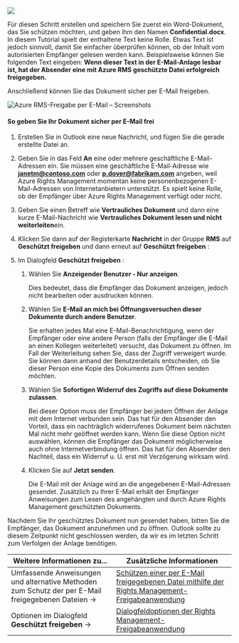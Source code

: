 ![](../media/AzRMS_QuickStartSteps3.PNG)

Für diesen Schritt erstellen und speichern Sie zuerst ein Word-Dokument, das Sie schützen möchten, und geben ihm den Namen **Confidential.docx**. In diesem Tutorial spielt der enthaltene Text keine Rolle. Etwas Text ist jedoch sinnvoll, damit Sie einfacher überprüfen können, ob der Inhalt vom autorisierten Empfänger gelesen werden kann. Beispielsweise können Sie folgenden Text eingeben: **Wenn dieser Text in der E-Mail-Anlage lesbar ist, hat der Absender eine mit Azure RMS geschützte Datei erfolgreich freigegeben.**

Anschließend können Sie das Dokument sicher per E-Mail freigeben.

![Azure RMS-Freigabe per E-Mail – Screenshots](../media/AzRMS_Tutorial_3_Screenshots.png)

#### So geben Sie Ihr Dokument sicher per E-Mail frei

1.  Erstellen Sie in Outlook eine neue Nachricht, und fügen Sie die gerade erstellte Datei an.

2.  Geben Sie in das Feld **An** eine oder mehrere geschäftliche E-Mail-Adressen ein. Sie müssen eine geschäftliche E-Mail-Adresse wie **janetm@contoso.com** oder **p.dover@fabrikam.com** angeben, weil Azure Rights Management momentan keine personenbezogenen E-Mail-Adressen von Internetanbietern unterstützt. Es spielt keine Rolle, ob der Empfänger über Azure Rights Management verfügt oder nicht.

3.  Geben Sie einen Betreff wie  **Vertrauliches Dokument** und dann eine kurze E-Mail-Nachricht wie **Vertrauliches Dokument lesen und nicht weiterleiten**ein.

4.  Klicken Sie dann auf der Registerkarte **Nachricht** in der Gruppe **RMS** auf **Geschützt freigeben** und dann erneut auf **Geschützt freigeben** :

5.  Im Dialogfeld **Geschützt freigeben** :

    1.  Wählen Sie **Anzeigender Benutzer - Nur anzeigen**.

        Dies bedeutet, dass die Empfänger das Dokument anzeigen, jedoch nicht bearbeiten oder ausdrucken können.

    2.  Wählen Sie **E-Mail an mich bei Öffnungsversuchen dieser Dokumente durch andere Benutzer**.

        Sie erhalten jedes Mal eine E-Mail-Benachrichtigung, wenn der Empfänger oder eine andere Person (falls der Empfänger die E-Mail an einen Kollegen weiterleitet) versucht, das Dokument zu öffnen. Im Fall der Weiterleitung sehen Sie, dass der Zugriff verweigert wurde. Sie können dann anhand der Benutzerdetails entscheiden, ob Sie dieser Person eine Kopie des Dokuments zum Öffnen senden möchten.

    3.  Wählen Sie **Sofortigen Widerruf des Zugriffs auf diese Dokumente zulassen**.

        Bei dieser Option muss der Empfänger bei jedem Öffnen der Anlage mit dem Internet verbunden sein. Das hat für den Absender den Vorteil, dass ein nachträglich widerrufenes Dokument beim nächsten Mal nicht mehr geöffnet werden kann. Wenn Sie diese Option nicht auswählen, können die Empfänger das Dokument möglicherweise auch ohne Internetverbindung öffnen. Das hat für den Absender den Nachteil, dass ein Widerruf u. U. erst mit Verzögerung wirksam wird.

    4.  Klicken Sie auf **Jetzt senden**.

        Die E-Mail mit der Anlage wird an die angegebenen E-Mail-Adressen gesendet. Zusätzlich zu Ihrer E-Mail erhält der Empfänger Anweisungen zum Lesen des angehängten und durch Azure Rights Management geschützten Dokuments.

Nachdem Sie Ihr geschütztes Dokument nun gesendet haben, bitten Sie die Empfänger, das Dokument anzunehmen und zu öffnen. Outlook sollte zu diesem Zeitpunkt nicht geschlossen werden, da wir es im letzten Schritt zum Verfolgen der Anlage benötigen.

|Weitere Informationen zu...|Zusätzliche Informationen|
|--------------------------------|--------------------------|
|Umfassende Anweisungen und alternative Methoden zum Schutz der per E-Mail freigegebenen Dateien   →|[Schützen einer per E-Mail freigegebenen Datei mithilfe der Rights Management-Freigabeanwendung](../rms-client/sharing-app-protect-by-email.md)|
|Optionen im Dialogfeld **Geschützt freigeben** →|[Dialogfeldoptionen der Rights Management-Freigabeanwendung](../rms-client/sharing-app-dialog-box.md)|


<!--HONumber=Apr16_HO3-->



